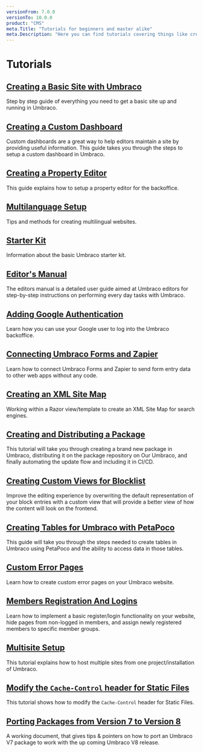 ```yaml
---
versionFrom: 7.0.0
versionTo: 10.0.0
product: "CMS"
meta.Title: "Tutorials for beginners and master alike"
meta.Description: "Here you can find tutorials covering things like creating a site from scratch, setting up multilingual sites and many more"
---
```


# Tutorials

## [Creating a Basic Site with Umbraco](Creating-Basic-Site/index.md)

Step by step guide of everything you need to get a basic site up and running in Umbraco.

## [Creating a Custom Dashboard](Creating-a-Custom-Dashboard)

Custom dashboards are a great way to help editors maintain a site by providing useful information. This guide takes you through the steps to setup a custom dashboard in Umbraco.

## [Creating a Property Editor](Creating-a-Property-Editor/)

This guide explains how to setup a property editor for the backoffice.

## [Multilanguage Setup](Multilanguage-Setup/index.md)

Tips and methods for creating multilingual websites.

## [Starter Kit](Starter-kit/index.md)

Information about the basic Umbraco starter kit.

## [Editor's Manual](Editors-Manual/)

The editors manual is a detailed user guide aimed at Umbraco editors for step-by-step instructions on performing every day tasks with Umbraco.

## [Adding Google Authentication](Add-Google-Authentication/)

Learn how you can use your Google user to log into the Umbraco backoffice.

## [Connecting Umbraco Forms and Zapier](Connecting-Umbraco-Forms-and-Zapier/)

Learn how to connect Umbraco Forms and Zapier to send form entry data to other web apps without any code.

## [Creating an XML Site Map](Creating-an-XML-Site-Map/)

Working within a Razor view/template to create an XML Site Map for search engines.

## [Creating and Distributing a Package](Creating-and-distributing-a-package/)

This tutorial will take you through creating a brand new package in Umbraco, distributing it on the package repository on Our Umbraco, and finally automating the update flow and including it in CI/CD.

## [Creating Custom Views for Blocklist](Creating-Custom-Views-for-Blocklist/)

Improve the editing experience by overwriting the default representation of your block entries with a custom view that will provide a better view of how the content will look on the frontend.

## [Creating Tables for Umbraco with PetaPoco](Creating-Tables-for-Umbraco-with-PetaPoco/)

This guide will take you through the steps needed to create tables in Umbraco using PetaPoco and the ability to access data in those tables.

## [Custom Error Pages](Custom-Error-Pages)

Learn how to create custom error pages on your Umbraco website.

## [Members Registration And Logins](Members-Registration-And-Logins/)

Learn how to implement a basic register/login functionality on your website, hide pages from non-logged in members, and assign newly registered members to specific member groups.

## [Multisite Setup](Multisite-Setup/)

This tutorial explains how to host multiple sites from one project/installation of Umbraco.

## [Modify the `Cache-Control` header for Static Files](Cache-Static-Assets/)

This tutorial shows how to modify the `Cache-Control` header for Static Files.

## [Porting Packages from Version 7 to Version 8](Porting-Packages-V8/index.md)

A working document, that gives tips & pointers on how to port an Umbraco V7 package to work with the up coming Umbraco V8 release.
